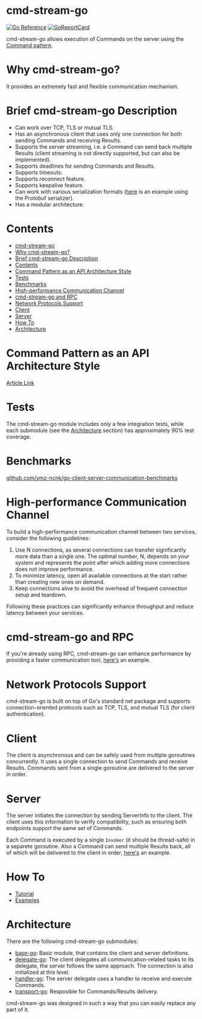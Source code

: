 # cmd-stream-go

[![Go Reference](https://pkg.go.dev/badge/github.com/cmd-stream/cmd-stream-go.svg)](https://pkg.go.dev/github.com/cmd-stream/cmd-stream-go)
[![GoReportCard](https://goreportcard.com/badge/cmd-stream/cmd-stream-go)](https://goreportcard.com/report/github.com/cmd-stream/cmd-stream-go)

cmd-stream-go allows execution of Commands on the server using the 
[Command pattern](https://en.wikipedia.org/wiki/Command_pattern).

# Why cmd-stream-go?
It provides an extremely fast and flexible communication mechanism.

# Brief cmd-stream-go Description
- Can work over TCP, TLS or mutual TLS.
- Has an asynchronous client that uses only one connection for both sending 
  Commands and receiving Results.
- Supports the server streaming, i.e. a Command can send back multiple Results
  (client streaming is not directly supported, but can also be implemented).
- Supports deadlines for sending Commands and Results.
- Supports timeouts.
- Supports reconnect feature.
- Supports keepalive feature.
- Can work with various serialization formats ([here](https://github.com/cmd-stream/cmd-stream-examples-go/tree/main/standard_protobuf) is an example using the Protobuf serializer).
- Has a modular architecture.

# Contents
- [cmd-stream-go](#cmd-stream-go)
- [Why cmd-stream-go?](#why-cmd-stream-go)
- [Brief cmd-stream-go Description](#brief-cmd-stream-go-description)
- [Contents](#contents)
- [Command Pattern as an API Architecture Style](#command-pattern-as-an-api-architecture-style)
- [Tests](#tests)
- [Benchmarks](#benchmarks)
- [High-performance Communication Channel](#high-performance-communication-channel)
- [cmd-stream-go and RPC](#cmd-stream-go-and-rpc)
- [Network Protocols Support](#network-protocols-support)
- [Client](#client)
- [Server](#server)
- [How To](#how-to)
- [Architecture](#architecture)

# Command Pattern as an API Architecture Style
[Article Link](https://ymz-ncnk.medium.com/command-pattern-as-an-api-architecture-style-be9ac25d6d94)

# Tests
The cmd-stream-go module includes only a few integration tests, while each 
submodule (see the [Architecture](#architecture) section) has approximately 90% 
test coverage.

# Benchmarks
[github.com/ymz-ncnk/go-client-server-communication-benchmarks](https://github.com/ymz-ncnk/go-client-server-communication-benchmarks)

# High-performance Communication Channel
To build a high-performance communication channel between two services, consider 
the following guidelines:
1. Use N connections, as several connections can transfer significantly more 
   data than a single one. The optimal number, N, depends on your system and 
   represents the point after which adding more connections does not improve 
   performance.
2. To minimize latency, open all available connections at the start rather than 
   creating new ones on demand.
3. Keep connections alive to avoid the overhead of frequent connection setup and 
   teardown.

Following these practices can significantly enhance throughput and reduce 
latency between your services.   

# cmd-stream-go and RPC
If you're already using RPC, cmd-stream-go can enhance performance by providing 
a faster communication tool, [here's](https://github.com/cmd-stream/cmd-stream-examples-go/tree/main/rpc) 
an example.

# Network Protocols Support
cmd-stream-go is built on top of Go's standard net package and supports 
connection-oriented protocols such as TCP, TLS, and mutual TLS (for client 
authentication).

# Client
The client is asynchronous and can be safely used from multiple goroutines 
concurrently. It uses a single connection to send Commands and receive Results.
Commands sent from a single goroutine are delivered to the server in order.

# Server
The server initiates the connection by sending ServerInfo to the client. The 
client uses this information to verify compatibility, such as ensuring both 
endpoints support the same set of Commands.

Each Command is executed by a single `Invoker` (it should be thread-safe) in a 
separete goroutine. Also a Command can send multiple Results back, all of which 
will be delivered to the client in order, [here's](https://github.com/cmd-stream/cmd-stream-examples-go/tree/main/multi_result) 
an example.

# How To
- [Tutorial](https://ymz-ncnk.medium.com/cmd-stream-go-tutorial-0276d39c91e8)
- [Examples](https://github.com/cmd-stream/cmd-stream-examples-go)

# Architecture
There are the following cmd-stream-go submodules:
- [base-go](https://github.com/cmd-stream/base-go): Basic module, that contains 
  the client and server definitions.
- [delegate-go](https://github.com/cmd-stream/delegate-go): The client delegates
  all communication-related tasks to its delegate, the server follows the same 
  approach. The connection is also initialized at this level.
- [handler-go](https://github.com/cmd-stream/handler-go): The server delegate 
  uses a handler to receive and execute Commands.
- [transport-go](https://github.com/cmd-stream/transport-go): Resposible for 
  Commands/Results delivery.

cmd-stream-go was designed in such a way that you can easily replace any part of 
it.